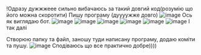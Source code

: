 !Одразу дужжжеее сильно вибачаюсь за такий довгий код(розумію що його можна скоротити)
Пишу програму (дуууужже довго)
![image](https://user-images.githubusercontent.com/75033218/123309374-7ea63b00-d52d-11eb-8311-ce598f8cfcee.png)
Ось як виглядаю бот.
![image](https://user-images.githubusercontent.com/75033218/123309513-ad241600-d52d-11eb-8a15-b184edcb179e.png)
![image](https://user-images.githubusercontent.com/75033218/123309570-c2994000-d52d-11eb-9e0a-1bec9c8c1c04.png)
![image](https://user-images.githubusercontent.com/75033218/123309586-c88f2100-d52d-11eb-83c7-1441a7d6d8d7.png)
![image](https://user-images.githubusercontent.com/75033218/123309613-d0e75c00-d52d-11eb-914c-c13ef780b6ca.png)
![image](https://user-images.githubusercontent.com/75033218/123309631-d6dd3d00-d52d-11eb-92f7-4156cbe31195.png)
![image](https://user-images.githubusercontent.com/75033218/123309691-eb213a00-d52d-11eb-8814-b0f07cb73273.png)
І так далі

Створюю папку та файл, заношу туди написану програму, додаю коміти та пушу.
![image](https://user-images.githubusercontent.com/75033218/123309453-9c73a000-d52d-11eb-8c92-a8ca367eb2bf.png)
Сподіваюсь що все практично добре))))




